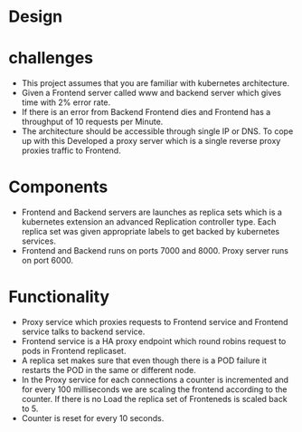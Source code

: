 # Design

# challenges

* This project assumes that you are familiar with kubernetes architecture.
* Given a Frontend server called www and backend server which gives time with 2% error rate.
* If there is an error from Backend Frontend dies and Frontend has a throughput of 10 requests per Minute.
* The architecture should be accessible through single IP or DNS. To cope up with this Developed a proxy server which is a single reverse proxy proxies traffic to Frontend.

# Components

* Frontend and Backend servers are launches as replica sets which is a kubernetes extension an advanced Replication controller type. Each replica set was given appropriate labels to get backed by kubernetes services.
* Frontend and Backend runs on ports 7000 and 8000. Proxy server runs on port 6000.

# Functionality

* Proxy service which proxies requests to Frontend service and Frontend service talks to backend service.
* Frontend service is a HA proxy endpoint which round robins request to pods in Frontend replicaset.
* A replica set makes sure that even though there is a POD failure it restarts the POD in the same or different node.
* In the Proxy service for each connections a counter is incremented and for every 100 milliseconds we are scaling the frontend according to the counter. If there is no Load the replica set of Fronteneds is scaled back to 5.
* Counter is reset for every 10 seconds.
 

